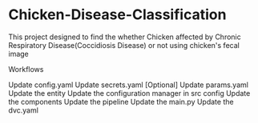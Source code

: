 # Chicken-Disease-Classification
This project designed to find the whether Chicken affected by Chronic Respiratory Disease(Coccidiosis Disease) or not using chicken's fecal image

Workflows

Update config.yaml
Update secrets.yaml [Optional]
Update params.yaml
Update the entity
Update the configuration manager in src config
Update the components
Update the pipeline
Update the main.py
Update the dvc.yaml